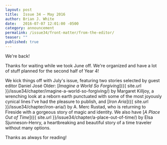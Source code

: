 ```yaml
---
layout: post
title:  Issue 34 — May 2016
author: Brian J. White
date:   2016-07-07 12:01:00 -0500
category: announcement
permalink: /issue34/front-matter/from-the-editor/
teaser: ""
published: true
---
```


We're back!

Thanks for waiting while we took June off. We're organized and have a lot of stuff planned for the second half of Year 4!

We kick things off with July's issue, featuring two stories selected by guest editor Daniel José Older: [_Imagine a World So Forgiving_]({{ site.url }}/issue34/chapter/imagine-a-world-so-forgiving/) by Margaret Killjoy, a wrenching look at a reborn earth punctuated with some of the most joyously cynical lines I've had the pleasure to publish, and [_Iron Aria_]({{ site.url }}/issue34/chapter/iron-aria/) by A. Merc Rustad, who is returning to Fireside with a gorgeous story of magic and identity. We also have [_A Place Out of Time_]({{ site.url }}/issue34/chapter/a-place-out-of-time/) by Elsa Sjunneson-Henry, a heartbreaking and beautiful story of a time traveler without many options.

Thanks as always for reading!
